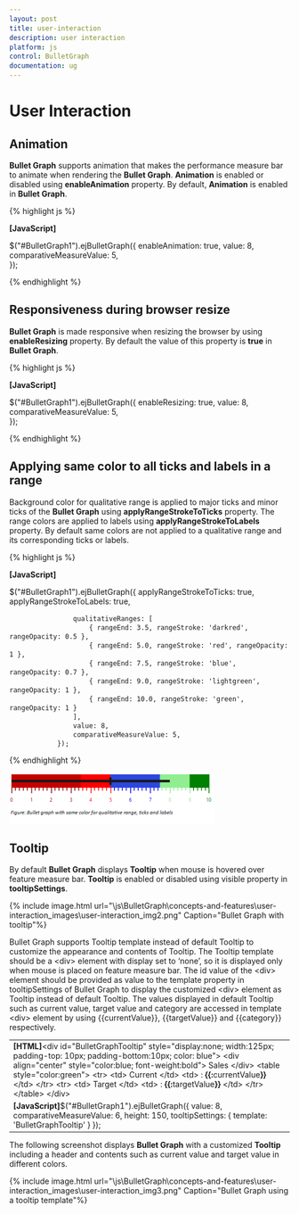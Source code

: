 ```yaml
---
layout: post
title: user-interaction
description: user interaction
platform: js
control: BulletGraph	
documentation: ug
---
```


# User Interaction

## Animation

**Bullet Graph** supports animation that makes the performance measure bar to animate when rendering the **Bullet Graph**. **Animation** is enabled or disabled using **enableAnimation** property. By default, **Animation** is enabled in **Bullet Graph**.

{% highlight js %}

**[JavaScript]**

$("#BulletGraph1").ejBulletGraph({
                    enableAnimation: true,
                    value: 8,
                    comparativeMeasureValue: 5,                    
                });


{% endhighlight %}

## Responsiveness during browser resize

**Bullet Graph** is made responsive when resizing the browser by using **enableResizing** property. By default the value of this property is **true** in **Bullet Graph**.

{% highlight js %}

**[JavaScript]**

$("#BulletGraph1").ejBulletGraph({
                    enableResizing: true,
                    value: 8,
                    comparativeMeasureValue: 5,                    
                });


{% endhighlight %}



## Applying same color to all ticks and labels in a range

Background color for qualitative range is applied to major ticks and minor ticks of the **Bullet Graph** using **applyRangeStrokeToTicks** property. The range colors are applied to labels using **applyRangeStrokeToLabels** property. By default same colors are not applied to a qualitative range and its corresponding ticks or labels.

{% highlight js %}

**[JavaScript]**

$("#BulletGraph1").ejBulletGraph({
                    applyRangeStrokeToTicks: true,
                    applyRangeStrokeToLabels: true,

                    qualitativeRanges: [
                        { rangeEnd: 3.5, rangeStroke: 'darkred', rangeOpacity: 0.5 },
                        { rangeEnd: 5.0, rangeStroke: 'red', rangeOpacity: 1 },
                        { rangeEnd: 7.5, rangeStroke: 'blue', rangeOpacity: 0.7 },
                        { rangeEnd: 9.0, rangeStroke: 'lightgreen', rangeOpacity: 1 },
                        { rangeEnd: 10.0, rangeStroke: 'green', rangeOpacity: 1 }
                    ],
                    value: 8,
                    comparativeMeasureValue: 5,                    
                });


{% endhighlight %}

![](user-interaction_images\user-interaction_img1.png)

## Tooltip

By default **Bullet Graph** displays **Tooltip** when mouse is hovered over feature measure bar. **Tooltip** is enabled or disabled using visible property in **tooltipSettings**.

{% include image.html url="\js\BulletGraph\concepts-and-features\user-interaction_images\user-interaction_img2.png" Caption="Bullet Graph with tooltip"%}

Bullet Graph supports Tooltip template instead of default Tooltip to customize the appearance and contents of Tooltip. The Tooltip template should be a &lt;div&gt; element with display set to ‘none’, so it is displayed only when mouse is placed on feature measure bar. The id value of the &lt;div&gt; element should be provided as value to the template property in tooltipSettings of Bullet Graph to display the customized &lt;div&gt; element as Tooltip instead of default Tooltip. The values displayed in default Tooltip such as current value, target value and category are accessed in template &lt;div&gt; element by using {{currentValue}}, {{targetValue}} and {{category}} respectively.

<table>
<tr>
<td>
<b>[HTML]</b>&lt;div id="BulletGraphTooltip" style="display:none; width:125px; padding-top: 10px; padding-bottom:10px; color: blue"&gt;           &lt;div align="center" style="color:blue; font-weight:bold"&gt;           Sales           &lt;/div&gt;                           &lt;table style="color:green"&gt;           &lt;tr&gt;                &lt;td&gt;                    Current                &lt;/td&gt;                &lt;td&gt;                    : <b>{{:</b>currentValue<b>}}</b>                &lt;/td&gt;                           &lt;/tr&gt;            &lt;tr&gt;                &lt;td&gt;                    Target                &lt;/td&gt;                &lt;td&gt;                    : <b>{{:</b>targetValue<b>}}</b>                &lt;/td&gt;                           &lt;/tr&gt;                             &lt;/table&gt;           &lt;/div&gt;</td></tr>
<tr>
<td>
<b>[JavaScript]</b>$("#BulletGraph1").ejBulletGraph({                    value: 8,                    comparativeMeasureValue: 6,                    height: 150,                    tooltipSettings: { template: 'BulletGraphTooltip' }                });</td></tr>
</table>


The following screenshot displays **Bullet Graph** with a customized **Tooltip** including a header and contents such as current value and target value in different colors.

{% include image.html url="\js\BulletGraph\concepts-and-features\user-interaction_images\user-interaction_img3.png" Caption="Bullet Graph using a tooltip template"%}

